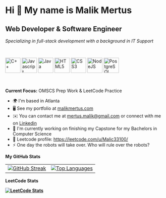 Hi 👋 My name is Malik Mertus
=============================
<td width="50%">
  <h2>Web Developer & Software Engineer</h2>
  <p><em>Specializing in full-stack development with a background in IT Support</em></p>
  <br>
  <p align="left">
    <a href="https://docs.microsoft.com/en-us/cpp/?view=msvc-170" target="_blank" rel="noreferrer"><img src="https://raw.githubusercontent.com/danielcranney/readme-generator/main/public/icons/skills/cplusplus-colored.svg" width="48" height="48" alt="C++" /></a>
    <a href="https://developer.mozilla.org/en-US/docs/Web/JavaScript" target="_blank" rel="noreferrer"><img src="https://raw.githubusercontent.com/danielcranney/readme-generator/main/public/icons/skills/javascript-colored.svg" width="48" height="48" alt="Javascript" /></a>
    <a href="https://www.oracle.com/java/" target="_blank" rel="noreferrer"><img src="https://raw.githubusercontent.com/danielcranney/readme-generator/main/public/icons/skills/java-colored.svg" width="48" height="48" alt="Java" /></a>
    <a href="https://developer.mozilla.org/en-US/docs/Glossary/HTML5" target="_blank" rel="noreferrer"><img src="https://raw.githubusercontent.com/danielcranney/readme-generator/main/public/icons/skills/html5-colored.svg" width="48" height="48" alt="HTML5" /></a>
    <a href="https://www.w3.org/TR/CSS/#css" target="_blank" rel="noreferrer"><img src="https://raw.githubusercontent.com/danielcranney/readme-generator/main/public/icons/skills/css3-colored.svg" width="48" height="48" alt="CSS3" /></a>
    <a href="https://nodejs.org/en/" target="_blank" rel="noreferrer"><img src="https://raw.githubusercontent.com/danielcranney/readme-generator/main/public/icons/skills/nodejs-colored.svg" width="48" height="48" alt="NodeJS" /></a>
   <a href="https://www.postgresql.org/" target="_blank" rel="noreferrer"><img src="https://raw.githubusercontent.com/danielcranney/readme-generator/main/public/icons/skills/postgresql-colored.svg" width="48" height="48" alt="PostgreSQL" /></a>
  </p>
  <br>
  <p><strong>Current Focus:</strong> OMSCS Prep Work & LeetCode Practice</p>
</td>
<td width="50%">
      <ul>
        <li>🌍 I'm based in Atlanta</li>
        <li>🖥️ See my portfolio at <a href="https://malikmertus.com">malikmertus.com</a></li>
        <li>✉️ You can contact me at <a href="mailto:mertus.malik@gmail.com">mertus.malik@gmail.com</a> or connect with me on <a href="https://www.linkedin.com/in/malik-mertus-942837212/">Linkedin</a></li>
        <li>🚀 I'm currently working on finishing my Capstone for my Bachelors in Computer Science</li>
        <li>🤝 Leetcode profile: <a href="https://leetcode.com/u/Malic33100/">https://leetcode.com/u/Malic33100/</a></li>
        <li>⚡ One day the robots will take over. Who will rule over the robots?</li>
      </ul>
    </td>
  </tr>
</table>


<b>My GitHub Stats</b>

<table>
  <tr>
    <td>
      <a href="https://git.io/streak-stats">
        <img src="https://github-readme-streak-stats-salesp07.vercel.app?user=Malic33100&theme=sunset-gradient&fire=0984E3&mode=weekly&border=false" alt="GitHub Streak" />
      </a>
    </td>
    <td>
      <a href="https://github.com/anuraghazra/github-readme-stats">
        <img src="https://github-readme-stats.vercel.app/api/top-langs/?username=Malic33100&layout=donut&hide=html&langs_count=8&theme=radical&border=false" alt="Top Languages" />
      </a>
    </td>
  </tr>
</table>

<b> LeetCode Stats<b>


[![LeetCode Stats](https://leetcard.jacoblin.cool/Malic33100?theme=nord&font=Karma&ext=activity)](https://leetcode.com/Malic33100/)

